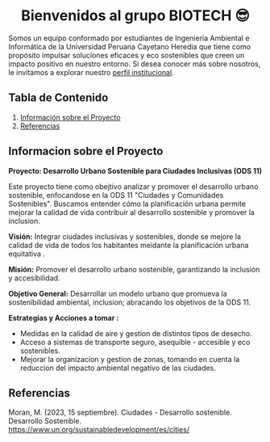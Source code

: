 <h1 align="center">Bienvenidos al grupo BIOTECH 😎</h1>

Somos un equipo conformado por estudiantes de Ingeniería Ambiental e Informática de la Universidad Peruana Cayetano Heredia que tiene como propósito impulsar soluciones eficaces y eco sostenibles que creen un impacto positivo en nuestro entorno.
Si desea conocer más sobre nosotros, le invitamos a explorar nuestro
<a href="https://github.com/stephany-toribio/Repositorio-BioTech/blob/main/FdD/Entregables/sobre_nosotros.md" target="_blank">perfil institucional</a>.

## Tabla de Contenido
  1. [Información sobre el Proyecto](#información-sobre-el-proyecto)
  2. [Referencias](#referencias)

## Informacion sobre el Proyecto

**Proyecto: Desarrollo Urbano Sostenible para Ciudades Inclusivas (ODS 11)**

Este proyecto tiene como obejtivo analizar y promover el desarrollo urbano sostenible, enfocandose en la ODS 11 "Ciudades y Comunidades Sostenibles". Buscamos entender cómo la planificación urbana permite mejorar la calidad de vida contribuir al desarrollo sostenible y promover la inclusion.

**Visión:**
Integrar ciudades inclusivas y sostenibles, donde se mejore la calidad de vida de todos los habitantes meidante la planificación urbana equitativa .

**Misión:**
Promover el desarrollo urbano sostenible, garantizando la inclusión y accesibilidad. 

**Objetivo General:**
Desarrollar un modelo urbano que promueva la sostenibilidad ambiental, inclusion; abracando los objetivos de la ODS 11.

**Estrategias y Acciones a tomar :**
- Medidas en la calidad de aire y gestion de distintos tipos de desecho. 
- Acceso a sistemas de transporte seguro, asequible - accesible y eco sostenibles.
- Mejorar la organizacion y gestion de zonas, tomando en cuenta la reduccion del impacto   ambiental negativo de las ciudades. 

## Referencias

Moran, M. (2023, 15 septiembre). Ciudades - Desarrollo sostenible. Desarrollo Sostenible. https://www.un.org/sustainabledevelopment/es/cities/ 